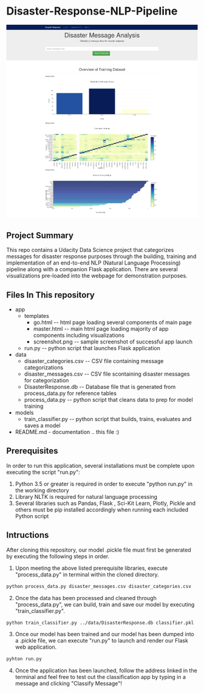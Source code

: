# Disaster-Response-NLP-Pipeline
![Disaster Response Application](app/templates/screenshot.png)


## Project Summary
This repo contains a Udacity Data Science project that categorizes messages for disaster response purposes through the building, training and implementation of an end-to-end NLP (Natural Language Processing) pipeline along with a companion Flask application. There are several visualizations pre-loaded into the webpage for demonstration purposes.


## Files In This repository
- app
    - templates
        - go.html -- html page loading several components of main page
        - master.html -- main html page loading majority of app components including visualizations
        - screenshot.png -- sample screenshot of successful app launch
    - run.py -- python script that launches Flask application
- data
    - disaster_categories.csv -- CSV file containing message categorizations
    - disaster_messages.csv -- CSV file scontaining disaster messages for categorization
    - DisasterResponse.db -- Database file that is generated from process_data.py for reference tables
    - process_data.py -- python script that cleans data to prep for model training
- models
    - train_classifier.py -- python script that builds, trains, evaluates and saves a model
- README.md - documentation .. this file :)

## Prerequisites
In order to run this application, several installations must be complete upon executing the script "run.py":

1. Python 3.5 or greater is required in order to execute "python run.py" in the working directory
2. Library NLTK is required for natural language processing
3. Several libraries such as Pandas, Flask , Sci-Kit Learn, Plotly, Pickle and others must be pip installed accordingly when running each included Python script

## Intructions
After cloning this repository, our model .pickle file must first be generated by executing the following steps in order.

1. Upon meeting the above listed prerequisite libraries, execute "process_data.py" in terminal within the cloned directory.
```sh
python process_data.py disaster_messages.csv disaster_categories.csv
```
2. Once the data has been processed and cleaned through "process_data.py", we can build, train and save our model by executing "train_classifier.py".
```sh
python train_classifier.py ../data/DisasterResponse.db classifier.pkl
```
3. Once our model has been trained and our model has been dumped into a .pickle file, we can execute "run.py" to launch and render our Flask web application.
```sh
pyhton run.py
```
4. Once the application has been launched, follow the address linked in the terminal and feel free to test out the classification app by typing in a message and clicking "Classify Message"!